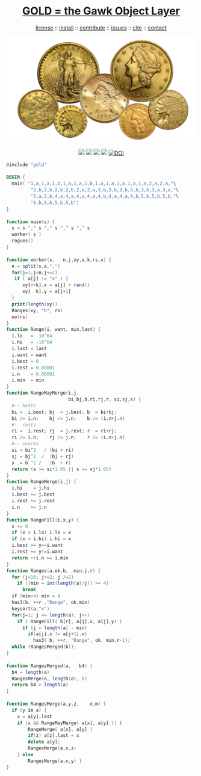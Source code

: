<a name=top>
<h1 align=center>
   <a href="https://github.com/golden/dev/blob/master/README.md#top">
     GOLD = the Gawk Object Layer
   </a>
</h1>
<p align=center>
   <a    href="https://github.com/golden/dev/blob/master/LICENSE.md#top">license</a>
   :: <a href="https://github.com/golden/dev/blob/master/INSTALL.md#top">install</a>
   :: <a href="https://github.com/golden/dev/blob/master/CONTRIBUTE.md#top">contribute</a>
   :: <a href="https://github.com/golden/dev/issues">issues</a>
   :: <a href="https://github.com/golden/dev/blob/master/CITATION.md#top">cite</a>
   :: <a href="https://github.com/golden/dev/blob/master/CONTACT.md#top">contact</a>
</p>
<p align=center>
   <img width=600 src="https://github.com/golden/dev/raw/master/etc/img/coins.png">
</p>
<p align=center>
   <img src="https://img.shields.io/badge/language-gawk-orange">
   <img src="https://img.shields.io/badge/purpose-ai,se-blueviolet">
   <img src="https://img.shields.io/badge/platform-mac,*nux-informational">
   <a href="https://travis-ci.org/github/golden/dev"> <img src="https://travis-ci.org/golden/dev.svg?branch=master"></a>
   <a href="https://doi.org/10.5281/zenodo.3887420"><img src="https://zenodo.org/badge/DOI/10.5281/zenodo.3887420.svg" alt="DOI"></a>
</p>

```awk
@include "gold"

BEGIN {
  main( "1,a,1,a,1,b,1,a,1,a,1,b,1,a,1,a,1,a,1,a,1,a,2,a,2,a,"\
         "2,b,2,b,2,b,2,b,2,a,2,a,3,b,3,b,3,b,3,b,3,b,3,a,3,a,"\
         "3,a,3,b,4,a,4,a,4,a,4,a,4,b,4,a,4,a,4,b,5,b,5,b,5,b,"\
         "5,b,5,b,5,b,5,b")
}

function main(s) {
  s = s "," s "," s "," s "," s
  worker( s ) 
  rogues()
}

function worker(s,   n,j,xy,a,k,rs,x) {
  n = split(s,a,",")
  for(j=1;j<n;j+=2) 
   if ( a[j] != "x" ) {
      xy[++k].x = a[j] + rand()
      xy[  k].y = a[j+1]
  }
  print(length(xy))
  Ranges(xy, "b", rs)
  oo(rs)
}
function Range(i, want, min,last) {
  i.lo   =  10^64
  i.hi   = -10^64
  i.last = last
  i.want = want
  i.best = 0
  i.rest = 0.00001
  i.n    = 0.00001
  i.min  = min
}
function RangeMayMerge(i,j, 
                       bi,bj,b,ri,rj,r, si,sj,s) {
  #-- bests
  bi =  i.best; bj  = j.best; b  = bi+bj; 
  bi /= i.n;    bj /= j.n;    b /= (i.n+j.n)
  #-- rests
  ri =  i.rest; rj  = j.rest; r  = ri+rj; 
  ri /= i.n;    rj /= j.n;    r /= (i.n+j.n)
  #-- scores
  si = bi^2   / (bi + ri)
  sj = bj^2  /  (bj + rj)
  s  = b ^2 /   (b  + r)
  return (s >= si*1.05 || s >= sj*1.05) 
}
function RangeMerge(i,j) {
  i.hi    = j.hi
  i.best += j.best
  i.rest += j.rest
  i.n    += j.n
}
function RangeFill(i,x,y) {
  x += 0
  if (x < i.lo) i.lo = x
  if (x > i.hi) i.hi = x
  i.best += y==i.want
  i.rest += y!=i.want
  return ++i.n >= i.min
}
function Ranges(a,ok,b,  min,j,r) {
  for (j=16; j>=2; j /=2) 
    if ((min = int(length(a)/j)) >= 4) 
      break 
  if (min<4) min = 4
  has3(b, ++r ,"Range", ok,min)
  keysort(a,"x")
  for(j=1; j <= length(a); j++)  
    if ( RangeFill( b[r], a[j].x, a[j].y) )
      if (j < length(a) - min)
        if(a[j].x != a[j+1].x) 
          has3( b, ++r, "Range", ok, min,r-1);
  while (RangesMerged(b));
}

function RangesMerged(a,   b4) {
  b4 = length(a)
  RangesMerge(a, length(a), 0)
  return b4 > length(a)
}

function RangesMerge(a,y,z,    x,m) {
  if (y in a) { 
    x = a[y].last
    if (x && RangeMayMerge( a[x], a[y] )) {
        RangeMerge( a[x], a[y] )
        if(z) a[z].last = x
        delete a[y];
        RangesMerge(a,x,z)  
    } else
        RangesMerge(a,x,y) }
}
```
